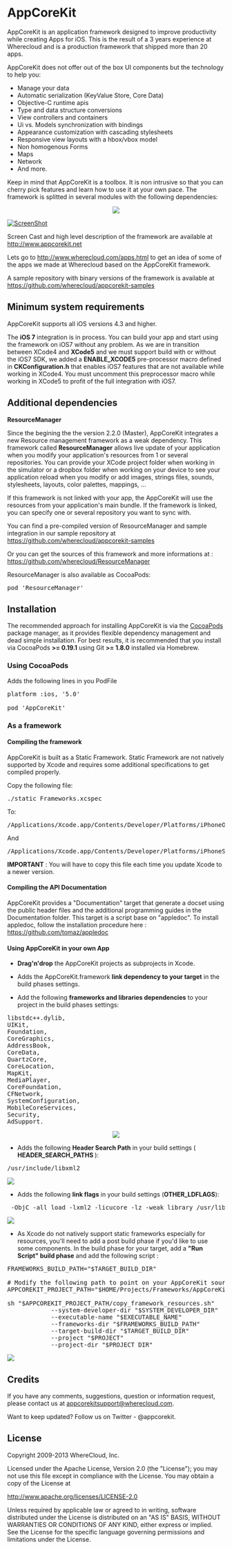 # AppCoreKit

AppCoreKit is an application framework designed to improve productivity while creating Apps for iOS. This is the result of a 3 years experience at Wherecloud and is a production framework that shipped more than 20 apps.

AppCoreKit does not offer out of the box UI components but the technology to help you:

* Manage your data
* Automatic serialization (KeyValue Store, Core Data)
* Objective-C runtime apis 
* Type and data structure conversions
* View controllers and containers
* Ui vs. Models synchronization with bindings
* Appearance customization with cascading stylesheets
* Responsive view layouts with a hbox/vbox model
* Non homogenous Forms
* Maps
* Network
* And more.

Keep in mind that AppCoreKit is a toolbox. It is non intrusive so that you can cherry pick features and learn how to use it at your own pace.
The framework is splitted in several modules with the following dependencies:

<div style="text-align:center">
<img src="https://github.com/wherecloud/cloudkit/blob/master/Documentation/AppCoreKit-Framework-Overview.png?raw=true"/>
</div>


[![ScreenShot](https://github.com/wherecloud/AppCoreKit/blob/master/Documentation/screencast-thumbnail.png?raw=true)](http://vimeo.com/49265994)

Screen Cast and high level description of the framework are available at http://www.appcorekit.net

Lets go to http://www.wherecloud.com/apps.html to get an idea of some of the apps we made at Wherecloud based on the AppCoreKit framework.

A sample repository with binary versions of the framework is available at https://github.com/wherecloud/appcorekit-samples

## Minimum system requirements

AppCoreKit supports all iOS versions 4.3 and higher.

The <b>iOS 7</b> integration is in process. You can build your app and start using the framework on iOS7 without any problem.
As we are in transition between XCode4 and <b>XCode5</b> and we must support build with or without the iOS7 SDK, we added a <b>ENABLE_XCODE5</b> pre-processor macro defined in <b>CKConfiguration.h</b> that enables iOS7 features that are not available while working in XCode4.
You must uncomment this preprocessor macro while working in XCode5 to profit of the full integration with iOS7.

## Additional dependencies

**ResourceManager**

Since the begining the the version 2.2.0 (Master), AppCoreKit integrates a new Resource management framework as a weak dependency. This framework called **ResourceManager** allows live update of your application when you modify your application's resources from 1 or several repositories. You can provide your XCode project folder when working in the simulator or a dropbox folder when working on your device to see your application reload when you modify or add images, strings files, sounds, stylesheets, layouts, color palettes, mappings, ...

If this framework is not linked with your app, the AppCoreKit will use the resources from your application's main bundle. If the framework is linked, you can specify one or several repository you want to sync with.

You can find a pre-compiled version of ResourceManager and sample integration in our sample repository at https://github.com/wherecloud/appcorekit-samples

Or you can get the sources of this framework and more informations at : https://github.com/wherecloud/ResourceManager

ResourceManager is also available as CocoaPods:

<pre>pod 'ResourceManager'</pre>


## Installation

The recommended approach for installing AppCoreKit is via the [CocoaPods](http://cocoapods.org/) package manager, as it provides flexible dependency management and dead simple installation. For best results, it is recommended that you install via CocoaPods **>= 0.19.1** using Git **>= 1.8.0** installed via Homebrew.

### Using CocoaPods

Adds the following lines in you PodFile

<pre>
platform :ios, '5.0'

pod 'AppCoreKit'
</pre>

### As a framework

#### Compiling the framework

AppCoreKit is built as a Static Framework. Static Framework are not natively supported by Xcode and requires some additional specifications to get compiled properly.

Copy the following file:

<pre>./static Frameworks.xcspec</pre>

To:

<pre>/Applications/Xcode.app/Contents/Developer/Platforms/iPhoneOS.platform/Developer/Library/Xcode/Specifications</pre>
And
<pre>/Applications/Xcode.app/Contents/Developer/Platforms/iPhoneSimulator.platform/Developer/Library/Xcode/Specifications</pre>

<b>IMPORTANT</b> : You will have to copy this file each time you update Xcode to a newer version.


#### Compiling the API Documentation

AppCoreKit provides a "Documentation" target that generate a docset using the public header files and the additional programming guides in the Documentation folder. This target is a script base on "appledoc". To install appledoc, follow the installation procedure here : https://github.com/tomaz/appledoc

#### Using AppCoreKit in your own App

* <b>Drag'n'drop</b> the AppCoreKit projects as subprojects in Xcode.

* Adds the AppCoreKit.framework <b>link dependency to your target</b> in the build phases settings.

* Add the following <b>frameworks and libraries dependencies</b> to your project in the build phases settings: 
<pre>
libstdc++.dylib, 
UIKit, 
Foundation, 
CoreGraphics, 
AddressBook, 
CoreData, 
QuartzCore, 
CoreLocation, 
MapKit, 
MediaPlayer, 
CoreFoundation, 
CFNetwork, 
SystemConfiguration, 
MobileCoreServices, 
Security,
AdSupport.
</pre>

<div style="text-align:center">
<img src="https://github.com/wherecloud/cloudkit/blob/master/Documentation/integrating-framework-projects-and-dependencies.png?raw=true"/>
</div>


* Adds the following <b>Header Search Path</b> in your build settings (<b> HEADER_SEARCH_PATHS </b>):
<pre>
/usr/include/libxml2
</pre>

<img src="https://github.com/wherecloud/cloudkit/blob/master/Documentation/settings-header-search-path.png?raw=true"/>

* Adds the following <b>link flags</b> in your build settings (<b>OTHER_LDFLAGS</b>): 
<pre>
 -ObjC -all_load -lxml2 -licucore -lz -weak_library /usr/lib/libstdc++.dylib
</pre>

<img src="https://github.com/wherecloud/cloudkit/blob/master/Documentation/settings-other-linker-flags.png?raw=true"/>

* As Xcode do not natively support static frameworks especially for resources, you'll need to add a post build phase if you'd like to use some components. In the build phase for your target, add a <b>"Run Script" build phase</b> and add the following script :

<pre>
FRAMEWORKS_BUILD_PATH="$TARGET_BUILD_DIR"

# Modify the following path to point on your AppCoreKit sources folder!
APPCOREKIT_PROJECT_PATH="$HOME/Projects/Frameworks/AppCoreKit/"    

sh "$APPCOREKIT_PROJECT_PATH/copy_framework_resources.sh" 
            --system-developer-dir "$SYSTEM_DEVELOPER_DIR"
            --executable-name "$EXECUTABLE_NAME" 
            --frameworks-dir "$FRAMEWORKS_BUILD_PATH" 
            --target-build-dir "$TARGET_BUILD_DIR" 
            --project "$PROJECT" 
            --project-dir "$PROJECT_DIR"
</pre>

<img src="https://github.com/wherecloud/cloudkit/blob/master/Documentation/copy-resources-build-phase.png?raw=true"/>


## Credits

If you have any comments, suggestions, question or information request, please contact us at appcorekitsupport@wherecloud.com.

Want to keep updated? Follow us on Twitter - @appcorekit.


## License

Copyright 2009-2013 WhereCloud, Inc.

Licensed under the Apache License, Version 2.0 (the "License");
you may not use this file except in compliance with the License.
You may obtain a copy of the License at

http://www.apache.org/licenses/LICENSE-2.0

Unless required by applicable law or agreed to in writing, software
distributed under the License is distributed on an "AS IS" BASIS,
WITHOUT WARRANTIES OR CONDITIONS OF ANY KIND, either express or implied.
See the License for the specific language governing permissions and
limitations under the License.
   
